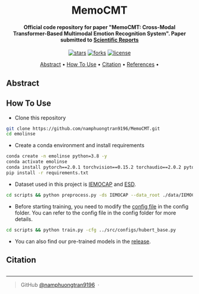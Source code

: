 
<h1 align="center">
  MemoCMT
  <br>
</h1>

<h4 align="center">Official code repository for paper "MemoCMT: Cross-Modal Transformer-Based Multimodal Emotion Recognition System". Paper submitted to <a href="Scientific Reports">Scientific Reports</a> </h4>

<p align="center">
<a href=""><img src="https://img.shields.io/github/stars/namphuongtran9196/memocmt?" alt="stars"></a>
<a href=""><img src="https://img.shields.io/github/forks/namphuongtran9196/memocmt?" alt="forks"></a>
<a href=""><img src="https://img.shields.io/github/license/namphuongtran9196/memocmt?" alt="license"></a>
</p>

<p align="center">
  <a href="#abstract">Abstract</a> •
  <a href="#how-to-use">How To Use</a> •
  <a href="#citation">Citation</a> •
  <a href="#references">References</a> •
</p>

## Abstract
> 

## How To Use
- Clone this repository 
```bash
git clone https://github.com/namphuongtran9196/MemoCMT.git 
cd emolinse
```
- Create a conda environment and install requirements
```bash
conda create -n emolinse python=3.8 -y
conda activate emolinse
conda install pytorch==2.0.1 torchvision==0.15.2 torchaudio==2.0.2 pytorch-cuda=11.8 -c pytorch -c nvidia
pip install -r requirements.txt
```

- Dataset used in this project is [IEMOCAP](https://sail.usc.edu/iemocap/iemocap_release.htm) and [ESD](https://hltsingapore.github.io/ESD/). 

```bash
cd scripts && python preprocess.py -ds IEMOCAP --data_root ./data/IEMOCAP_full_release
```

- Before starting training, you need to modify the [config file](./src/configs/base.py) in the config folder. You can refer to the config file in the config folder for more details.

```bash
cd scripts && python train.py -cfg ../src/configs/hubert_base.py
```

- You can also find our pre-trained models in the [release](https://github.com/namphuongtran9196/emolinse/releases).

## Citation
```bibtex

```
---

> GitHub [@namphuongtran9196](https://github.com/namphuongtran9196) &nbsp;&middot;&nbsp;
